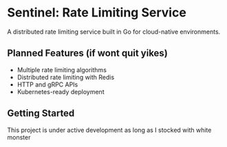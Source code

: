 # Sentinel: Rate Limiting Service

A distributed rate limiting service built in Go for cloud-native environments.

## Planned Features (if wont quit yikes) 

- Multiple rate limiting algorithms
- Distributed rate limiting with Redis
- HTTP and gRPC APIs
- Kubernetes-ready deployment

## Getting Started

This project is under active development as long as I stocked with white monster